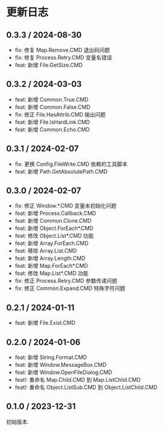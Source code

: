 # 更新日志

## 0.3.3 / 2024-08-30

- fix: 修复 Map.Remove.CMD 退出码问题
- fix: 修复 Process.Retry.CMD 变量名错误
- feat: 新增 File.GetSize.CMD

## 0.3.2 / 2024-03-03

- feat: 新增 Common.True.CMD
- feat: 新增 Common.False.CMD
- fix: 修正 File.HasAttrib.CMD 输出问题
- feat: 新增 File.IsHardLink.CMD
- feat: 新增 Common.Echo.CMD

## 0.3.1 / 2024-02-07

- fix: 更换 Config.FileWrite.CMD 依赖的工具脚本
- feat: 新增 Path.GetAbsolutePath.CMD

## 0.3.0 / 2024-02-07

- fix: 修正 Window.\*.CMD 变量未初始化问题
- feat: 新增 Process.Callback.CMD
- feat: 新增 Common.Clone.CMD
- feat: 新增 Object.ForEach\*.CMD
- feat: 修改 Object.List\*.CMD 功能
- feat: 新增 Array.ForEach.CMD
- feat: 移除 Array.List.CMD
- feat: 新增 Array.Length.CMD
- feat: 新增 Map.ForEach\*.CMD
- feat: 修改 Map.List\*.CMD 功能
- fix: 修正 Process.Retry.CMD 参数传递问题
- fix: 修正 Common.Expand.CMD 特殊字符问题

## 0.2.1 / 2024-01-11

- feat: 新增 File.Exist.CMD

## 0.2.0 / 2024-01-06

- feat: 新增 String.Format.CMD
- feat: 新增 Window.MessageBox.CMD
- feat: 新增 Window.OpenFileDialog.CMD
- feat!: 重命名 Map.Child.CMD 到 Map.ListChild.CMD
- feat!: 重命名 Object.ListSub.CMD 到 Object.ListChild.CMD

## 0.1.0 / 2023-12-31

初始版本.
